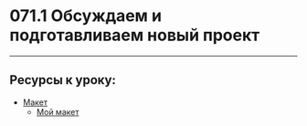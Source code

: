 # 071.1 Обсуждаем и подготавливаем новый проект

<hr>

## Ресурсы к уроку:

- [Макет](https://www.figma.com/design/s7lupEHeDAPQDuGyrp3955/Ceramic-soul?node-id=0-1&p=f&t=K5xBJZsN7z2M8Izo-0)
  - [Мой макет](https://www.figma.com/design/QC4v5Jo9AhhZKSollGuYkC/Ceramic-soul--Copy-?node-id=3-7&t=PHn7w9D1U70985Ns-0)

